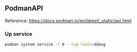 ## PodmanAPI

Reference: https://docs.podman.io/en/latest/_static/api.html

### Up service

```sh
podman system service -t 0 --log-level=debug
```
